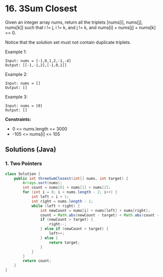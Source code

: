 # 16. 3Sum Closest

Given an integer array nums, return all the triplets [nums[i], nums[j], nums[k]] such that i != j, i != k, and j != k, and nums[i] + nums[j] + nums[k] == 0.

Notice that the solution set must not contain duplicate triplets.

Example 1:

```
Input: nums = [-1,0,1,2,-1,-4]
Output: [[-1,-1,2],[-1,0,1]]
```

Example 2:

```
Input: nums = []
Output: []
```


Example 3:

```
Input: nums = [0]
Output: []
```

**Constraints:**

* 0 <= nums.length <= 3000
* -105 <= nums[i] <= 105



## Solutions (Java)

### 1. Two Pointers

```java
class Solution {
    public int threeSumClosest(int[] nums, int target) {
        Arrays.sort(nums);
        int count = nums[0] + nums[1] + nums[2];
        for (int i = 0; i < nums.length - 2; i++) {
            int left = i + 1;
            int right = nums.length - 1;
            while (left < right) {
                int newCount = nums[i] + nums[left] + nums[right];
                count = Math.abs(newCount - target) < Math.abs(count - target) ? newCount : count;
                if (newCount > target) {
                    right--;
                } else if (newCount < target) {
                    left++;
                } else {
                    return target;
                }
            }
        }
        return count;
    }
}
```
